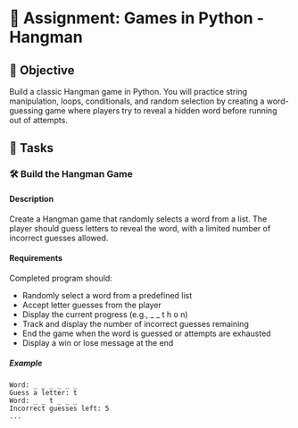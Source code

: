 
# 📘 Assignment: Games in Python - Hangman

## 🎯 Objective

Build a classic Hangman game in Python. You will practice string manipulation, loops, conditionals, and random selection by creating a word-guessing game where players try to reveal a hidden word before running out of attempts.

## 📝 Tasks

### 🛠️  Build the Hangman Game

#### Description
Create a Hangman game that randomly selects a word from a list. The player should guess letters to reveal the word, with a limited number of incorrect guesses allowed.

#### Requirements
Completed program should:

- Randomly select a word from a predefined list
- Accept letter guesses from the player
- Display the current progress (e.g., _ _ t h o n)
- Track and display the number of incorrect guesses remaining
- End the game when the word is guessed or attempts are exhausted
- Display a win or lose message at the end

##### Example
```
Word: _ _ _ _ _ _
Guess a letter: t
Word: _ _ t _ _ _
Incorrect guesses left: 5
...
```
